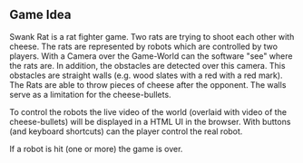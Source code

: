 ## Game Idea

Swank Rat is a rat fighter game. Two rats are trying to shoot each other with cheese. 
The rats are represented by robots which are controlled by two players. With a Camera
over the Game-World can the software "see" where the rats are. In addition, the obstacles
are detected over this camera. This obstacles are straight walls (e.g. wood slates with
a red with a red mark). The Rats are able to throw pieces of cheese after the opponent.
The walls serve as a limitation for the cheese-bullets.

To control the robots the live video of the world (overlaid with video of the cheese-bullets)
will be displayed in a HTML UI in the browser. With buttons (and keyboard shortcuts) can
the player control the real robot.
 
If a robot is hit (one or more) the game is over.

## 
